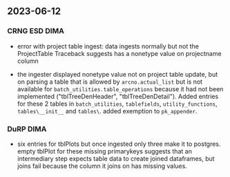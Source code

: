 ## 2023-06-12

### CRNG ESD DIMA

- error with project table ingest: data ingests normally but not the ProjectTable
Traceback suggests has a nonetype value on projectname column

- the ingester displayed nonetype value not on project table update, but on
parsing a table that is allowed by `arcno.actual_list` but is not available
for `batch_utilities.table_operations` because it had not been implemented
("tblTreeDenHeader", "tblTreeDenDetail"). Added entries for these 2 tables in `batch_utilities`, `tablefields`, `utility_functions`, `tables\__init__` and `tables\`. added exemption to `pk_appender`.

### DuRP DIMA

- six entries for tblPlots but once ingested only three make it to postgres.
empty tblPlot for these missing primarykeys suggests that an intermediary step
expects table data to create joined dataframes, but joins fail because the column
it joins on has missing values.
